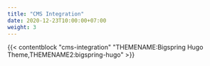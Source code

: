 ```yaml
---
title: "CMS Integration"
date: 2020-12-23T10:00:00+07:00
weight: 3
---
```


{{< contentblock "cms-integration" "THEMENAME:Bigspring Hugo Theme,THEMENAME2:bigspring-hugo" >}}
